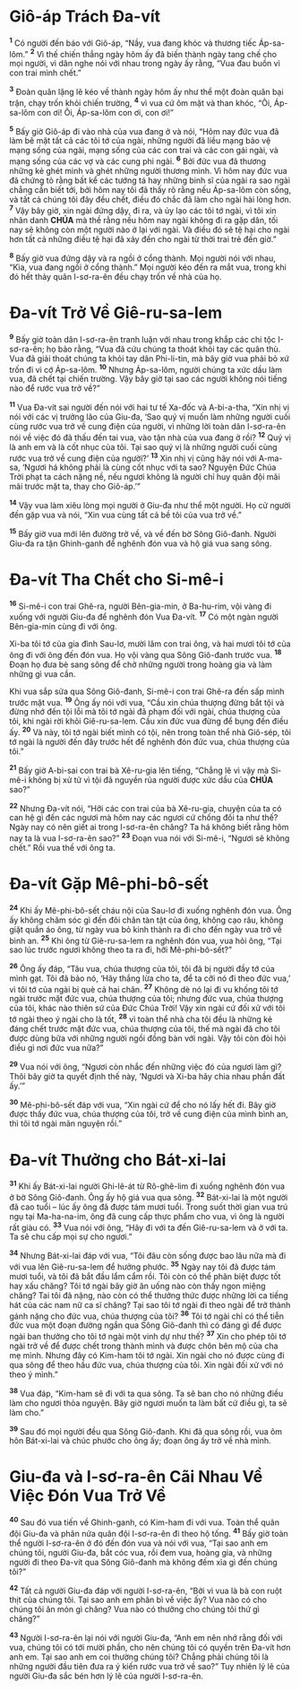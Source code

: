 # Giô-áp Trách Đa-vít

<sup><b>1</b></sup> Có người đến báo với Giô-áp, “Nầy, vua đang khóc và thương tiếc Áp-sa-lôm.” <sup><b>2</b></sup> Vì thế chiến thắng ngày hôm ấy đã biến thành ngày tang chế cho mọi người, vì dân nghe nói với nhau trong ngày ấy rằng, “Vua đau buồn vì con trai mình chết.”

<sup><b>3</b></sup> Đoàn quân lặng lẽ kéo về thành ngày hôm ấy như thể một đoàn quân bại trận, chạy trốn khỏi chiến trường, <sup><b>4</b></sup> vì vua cứ ôm mặt và than khóc, “Ôi, Áp-sa-lôm con ơi! Ôi, Áp-sa-lôm con ơi, con ơi!”

<sup><b>5</b></sup> Bấy giờ Giô-áp đi vào nhà của vua đang ở và nói, “Hôm nay đức vua đã làm bẽ mặt tất cả các tôi tớ của ngài, những người đã liều mạng bảo vệ mạng sống của ngài, mạng sống của các con trai và các con gái ngài, và mạng sống của các vợ và các cung phi ngài. <sup><b>6</b></sup> Bởi đức vua đã thương những kẻ ghét mình và ghét những người thương mình. Vì hôm nay đức vua đã chứng tỏ rằng bất kể các tướng tá hay những binh sĩ của ngài ra sao ngài chẳng cần biết tới, bởi hôm nay tôi đã thấy rõ rằng nếu Áp-sa-lôm còn sống, và tất cả chúng tôi đây đều chết, điều đó chắc đã làm cho ngài hài lòng hơn. <sup><b>7</b></sup> Vậy bây giờ, xin ngài đứng dậy, đi ra, và ủy lạo các tôi tớ ngài, vì tôi xin nhân danh **CHÚA** mà thề rằng nếu hôm nay ngài không đi ra gặp dân, tối nay sẽ không còn một người nào ở lại với ngài. Và điều đó sẽ tệ hại cho ngài hơn tất cả những điều tệ hại đã xảy đến cho ngài từ thời trai trẻ đến giờ.”

<sup><b>8</b></sup> Bấy giờ vua đứng dậy và ra ngồi ở cổng thành. Mọi người nói với nhau, “Kìa, vua đang ngồi ở cổng thành.” Mọi người kéo đến ra mắt vua, trong khi đó hết thảy quân I-sơ-ra-ên đều chạy trốn về nhà của họ.

# Đa-vít Trở Về Giê-ru-sa-lem

<sup><b>9</b></sup> Bấy giờ toàn dân I-sơ-ra-ên tranh luận với nhau trong khắp các chi tộc I-sơ-ra-ên; họ bảo rằng, “Vua đã cứu chúng ta thoát khỏi tay các quân thù. Vua đã giải thoát chúng ta khỏi tay dân Phi-li-tin, mà bây giờ vua phải bỏ xứ trốn đi vì cớ Áp-sa-lôm. <sup><b>10</b></sup> Nhưng Áp-sa-lôm, người chúng ta xức dầu làm vua, đã chết tại chiến trường. Vậy bây giờ tại sao các người không nói tiếng nào để rước vua trở về?”

<sup><b>11</b></sup> Vua Đa-vít sai người đến nói với hai tư tế Xa-đốc và A-bi-a-tha, “Xin nhị vị nói với các vị trưởng lão của Giu-đa, ‘Sao quý vị muốn làm những người cuối cùng rước vua trở về cung điện của người, vì những lời toàn dân I-sơ-ra-ên nói về việc đó đã thấu đến tai vua, vào tận nhà của vua đang ở rồi? <sup><b>12</b></sup> Quý vị là anh em và là cốt nhục của tôi. Tại sao quý vị là những người cuối cùng rước vua trở về cung điện của người?’ <sup><b>13</b></sup> Xin nhị vị cũng hãy nói với A-ma-sa, ‘Ngươi há không phải là cùng cốt nhục với ta sao? Nguyện Đức Chúa Trời phạt ta cách nặng nề, nếu ngươi không là người chỉ huy quân đội mãi mãi trước mặt ta, thay cho Giô-áp.’”

<sup><b>14</b></sup> Vậy vua làm xiêu lòng mọi người ở Giu-đa như thể một người. Họ cử người đến gặp vua và nói, “Xin vua cùng tất cả bề tôi của vua trở về.”

<sup><b>15</b></sup> Bấy giờ vua mới lên đường trở về, và về đến bờ Sông Giô-đanh. Người Giu-đa ra tận Ghinh-ganh để nghênh đón vua và hộ giá vua sang sông.

# Đa-vít Tha Chết cho Si-mê-i

<sup><b>16</b></sup> Si-mê-i con trai Ghê-ra, người Bên-gia-min, ở Ba-hu-rim, vội vàng đi xuống với người Giu-đa để nghênh đón Vua Đa-vít. <sup><b>17</b></sup> Có một ngàn người Bên-gia-min cùng đi với ông.

Xi-ba tôi tớ của gia đình Sau-lơ, mười lăm con trai ông, và hai mươi tôi tớ của ông đi với ông đến đón vua. Họ vội vàng qua Sông Giô-đanh trước vua. <sup><b>18</b></sup> Đoạn họ đưa bè sang sông để chở những người trong hoàng gia và làm những gì vua cần.

Khi vua sắp sửa qua Sông Giô-đanh, Si-mê-i con trai Ghê-ra đến sấp mình trước mặt vua. <sup><b>19</b></sup> Ông ấy nói với vua, “Cầu xin chúa thượng đừng bắt tội và đừng nhớ đến tội lỗi mà tôi tớ ngài đã phạm đối với ngài, chúa thượng của tôi, khi ngài rời khỏi Giê-ru-sa-lem. Cầu xin đức vua đừng để bụng đến điều ấy. <sup><b>20</b></sup> Và này, tôi tớ ngài biết mình có tội, nên trong toàn thể nhà Giô-sép, tôi tớ ngài là người đến đây trước hết để nghênh đón đức vua, chúa thượng của tôi.”

<sup><b>21</b></sup> Bấy giờ A-bi-sai con trai bà Xê-ru-gia lên tiếng, “Chẳng lẽ vì vậy mà Si-mê-i không bị xử tử vì tội đã nguyền rủa người được xức dầu của **CHÚA** sao?”

<sup><b>22</b></sup> Nhưng Đa-vít nói, “Hỡi các con trai của bà Xê-ru-gia, chuyện của ta có can hệ gì đến các ngươi mà hôm nay các ngươi cứ chống đối ta như thế? Ngày nay có nên giết ai trong I-sơ-ra-ên chăng? Ta há không biết rằng hôm nay ta là vua I-sơ-ra-ên sao?” <sup><b>23</b></sup> Đoạn vua nói với Si-mê-i, “Ngươi sẽ không chết.” Rồi vua thề với ông ta.

# Đa-vít Gặp Mê-phi-bô-sết

<sup><b>24</b></sup> Khi ấy Mê-phi-bô-sết cháu nội của Sau-lơ đi xuống nghênh đón vua. Ông ấy không chăm sóc gì đến đôi chân tàn tật của ông, không cạo râu, không giặt quần áo ông, từ ngày vua bỏ kinh thành ra đi cho đến ngày vua trở về bình an. <sup><b>25</b></sup> Khi ông từ Giê-ru-sa-lem ra nghênh đón vua, vua hỏi ông, “Tại sao lúc trước ngươi không theo ta ra đi, hỡi Mê-phi-bô-sết?”

<sup><b>26</b></sup> Ông ấy đáp, “Tâu vua, chúa thượng của tôi, tôi đã bị người đầy tớ của mình gạt. Tôi đã bảo nó, ‘Hãy thắng lừa cho ta, để ta cỡi nó đi theo đức vua,’ vì tôi tớ của ngài bị què cả hai chân. <sup><b>27</b></sup> Không dè nó lại đi vu khống tôi tớ ngài trước mặt đức vua, chúa thượng của tôi; nhưng đức vua, chúa thượng của tôi, khác nào thiên sứ của Đức Chúa Trời! Vậy xin ngài cứ đối xử với tôi tớ ngài theo ý ngài cho là tốt, <sup><b>28</b></sup> vì toàn thể nhà cha tôi đều là những kẻ đáng chết trước mặt đức vua, chúa thượng của tôi, thế mà ngài đã cho tôi được dùng bữa với những người ngồi đồng bàn với ngài. Vậy tôi còn đòi hỏi điều gì nơi đức vua nữa?”

<sup><b>29</b></sup> Vua nói với ông, “Ngươi còn nhắc đến những việc đó của ngươi làm gì? Thôi bây giờ ta quyết định thế này, ‘Ngươi và Xi-ba hãy chia nhau phần đất ấy.’”

<sup><b>30</b></sup> Mê-phi-bô-sết đáp với vua, “Xin ngài cứ để cho nó lấy hết đi. Bây giờ được thấy đức vua, chúa thượng của tôi, trở về cung điện của mình bình an, thì tôi tớ ngài mãn nguyện rồi.”

# Đa-vít Thưởng cho Bát-xi-lai

<sup><b>31</b></sup> Khi ấy Bát-xi-lai người Ghi-lê-át từ Rô-ghê-lim đi xuống nghênh đón vua ở bờ Sông Giô-đanh. Ông ấy hộ giá vua qua sông. <sup><b>32</b></sup> Bát-xi-lai là một người đã cao tuổi – lúc ấy ông đã được tám mươi tuổi. Trong suốt thời gian vua trú ngụ tại Ma-ha-na-im, ông đã cung cấp thực phẩm cho vua, vì ông là người rất giàu có. <sup><b>33</b></sup> Vua nói với ông, “Hãy đi với ta đến Giê-ru-sa-lem và ở với ta. Ta sẽ chu cấp mọi sự cho ngươi.”

<sup><b>34</b></sup> Nhưng Bát-xi-lai đáp với vua, “Tôi đâu còn sống được bao lâu nữa mà đi với vua lên Giê-ru-sa-lem để hưởng phước. <sup><b>35</b></sup> Ngày nay tôi đã được tám mươi tuổi, và tôi đã bắt đầu lẩm cẩm rồi. Tôi còn có thể phân biệt được tốt hay xấu chăng? Tôi tớ ngài bây giờ ăn uống nào còn thấy ngon miệng chăng? Tai tôi đã nặng, nào còn có thể thưởng thức được những lời ca tiếng hát của các nam nữ ca sĩ chăng? Tại sao tôi tớ ngài đi theo ngài để trở thành gánh nặng cho đức vua, chúa thượng của tôi? <sup><b>36</b></sup> Tôi tớ ngài chỉ có thể tiễn đức vua một đoạn đường ngắn qua Sông Giô-đanh thì có đáng gì để được ngài ban thưởng cho tôi tớ ngài một vinh dự như thế? <sup><b>37</b></sup> Xin cho phép tôi tớ ngài trở về để được chết trong thành mình và được chôn bên mộ của cha mẹ mình. Nhưng đây có Kim-ham tôi tớ ngài. Xin ngài cho nó được cùng đi qua sông để theo hầu đức vua, chúa thượng của tôi. Xin ngài đối xử với nó theo ý mình.”

<sup><b>38</b></sup> Vua đáp, “Kim-ham sẽ đi với ta qua sông. Ta sẽ ban cho nó những điều làm cho ngươi thỏa nguyện. Bây giờ ngươi muốn ta làm bất cứ điều gì, ta sẽ làm cho.”

<sup><b>39</b></sup> Sau đó mọi người đều qua Sông Giô-đanh. Khi đã qua sông rồi, vua ôm hôn Bát-xi-lai và chúc phước cho ông ấy; đoạn ông ấy trở về nhà mình.

# Giu-đa và I-sơ-ra-ên Cãi Nhau Về Việc Đón Vua Trở Về

<sup><b>40</b></sup> Sau đó vua tiến về Ghinh-ganh, có Kim-ham đi với vua. Toàn thể quân đội Giu-đa và phân nửa quân đội I-sơ-ra-ên đi theo hộ tống. <sup><b>41</b></sup> Bấy giờ toàn thể người I-sơ-ra-ên ở đó đến đón vua và nói với vua, “Tại sao anh em chúng tôi, người Giu-đa, bắt cóc vua, rồi đem vua, hoàng gia, và những người đi theo Đa-vít qua Sông Giô-đanh mà không đếm xỉa gì đến chúng tôi?”

<sup><b>42</b></sup> Tất cả người Giu-đa đáp với người I-sơ-ra-ên, “Bởi vì vua là bà con ruột thịt của chúng tôi. Tại sao anh em phân bì về việc ấy? Vua nào có cho chúng tôi ăn món gì chăng? Vua nào có thưởng cho chúng tôi thứ gì chăng?”

<sup><b>43</b></sup> Người I-sơ-ra-ên lại nói với người Giu-đa, “Anh em nên nhớ rằng đối với vua, chúng tôi có tới mười phần, cho nên chúng tôi có quyền trên Đa-vít hơn anh em. Tại sao anh em coi thường chúng tôi? Chẳng phải chúng tôi là những người đầu tiên đưa ra ý kiến rước vua trở về sao?” Tuy nhiên lý lẽ của người Giu-đa sắc bén hơn lý lẽ của người I-sơ-ra-ên.
